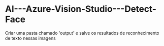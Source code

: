 # AI---Azure-Vision-Studio---Detect-Face
Criar uma pasta chamado 'output' e salve os resultados de reconhecimento de texto nessas imagens
